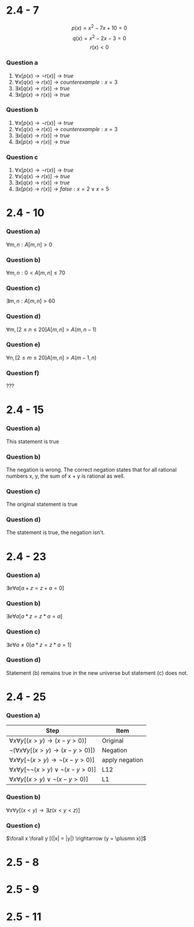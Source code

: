# 2.4 - 7
$$p(x) = x^2-7x+10 =0$$
$$q(x) = x^2-2x-3 =0$$
$$r(x) < 0$$

### Question a
1) $\forall x[p(x) \rightarrow \neg r(x)] \rightarrow true$
2) $\forall x[q(x) \rightarrow r(x)] \rightarrow counterexample: x = 3$
3) $\exists x[q(x) \rightarrow r(x)] \rightarrow true$
4)  $\exists x[p(x) \rightarrow r(x)] \rightarrow true$

### Question b
1) $\forall x[p(x) \rightarrow \neg r(x)] \rightarrow true$
2) $\forall x[q(x) \rightarrow r(x)] \rightarrow counterexample: x = 3$
3) $\exists x[q(x) \rightarrow r(x)] \rightarrow true$
4)  $\exists x[p(x) \rightarrow r(x)] \rightarrow true$

### Question c
1) $\forall x[p(x) \rightarrow \neg r(x)] \rightarrow true$
2) $\forall x[q(x) \rightarrow r(x)] \rightarrow true$
3) $\exists x[q(x) \rightarrow r(x)] \rightarrow true$
4) $\exists x[p(x) \rightarrow r(x)] \rightarrow false: x = 2 \lor x = 5$

# 2.4 - 10
### Question a) 
$\forall m, n : A[m,n] > 0$

### Question b) 
$\forall m, n : 0 < A[m,n] \leq 70$

### Question c) 
$\exists m, n : A[m,n] > 60$

### Question d) 
$\forall m, [2 \leq n \leq 20] A[m,n] > A(m,n-1)$

### Question e) 
$\forall n, [2 \leq m \leq 20] A[m,n] > A(m-1,n)$

### Question f) 
$???$

# 2.4 - 15
### Question a) 
This statement is true

### Question b) 
The negation is wrong. The correct negation states that for all rational numbers x, y, the sum of x + y is rational as well.

### Question c) 
The original statement is true

### Question d) 
The statement is true, the negation isn't. 


# 2.4 - 23
### Question a) 
$\exists e \forall a [a + z = z + a = 0]$

### Question b) 
$\exists e \forall a [a * z = z * a = a]$

### Question c) 
$\exists e \forall a \neq 0 [a * z = z * a = 1]$

### Question d) 
Statement (b) remains true in the new universe but statement (c) does not.


# 2.4 - 25
### Question a) 
Step | Item
| - | - | 
$\forall x \forall y [(x > y) \rightarrow (x - y > 0)]$ | Original
$\neg (\forall x \forall y [(x > y) \rightarrow (x - y > 0)])$ | Negation
$\forall x \forall y [\neg (x > y) \rightarrow \neg (x - y > 0)]$ | apply negation
$\forall x \forall y [\neg \neg (x > y) \lor \neg (x - y > 0)]$ | L12
$\forall x \forall y [(x > y) \lor \neg (x - y > 0)]$ | L1




###  Question b) 
$\forall x \forall y [(x < y) \rightarrow \exists z (x < y < z)]$

### Question c) 
$\forall x \forall y [(|x| = |y|) \rightarrow (y = \plusmn x)]$


# 2.5 - 8



# 2.5 - 9


# 2.5 - 11




